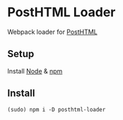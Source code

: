 # PostHTML Loader
Webpack loader for [PostHTML](https://github.com/posthtml/posthtml)

## Setup
Install [Node](http://nodejs.org) & [npm](http://npmjs.org)

## Install

```
(sudo) npm i -D posthtml-loader
```
